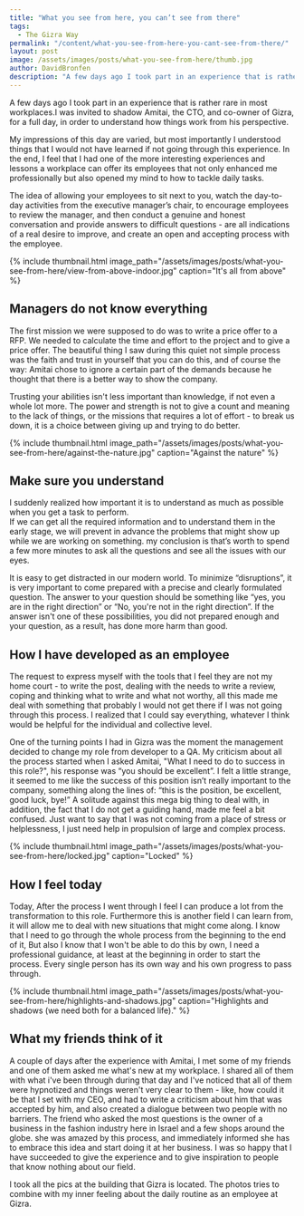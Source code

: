 ```yaml
---
title: "What you see from here, you can’t see from there"
tags:
  - The Gizra Way  
permalink: "/content/what-you-see-from-here-you-cant-see-from-there/"  
layout: post  
image: /assets/images/posts/what-you-see-from-here/thumb.jpg    
author: DavidBronfen  
description: "A few days ago I took part in an experience that is rather rare in most workplaces."
---
```


A few days ago I took part in an experience that is rather rare in most workplaces.I was invited to shadow Amitai, the CTO, and co-owner of Gizra, for a full day, in order to understand how things work from his perspective.

My impressions of this day are varied, but most importantly I understood things that I would not have learned if not going through this experience. In the end, I feel that I had one of the more interesting experiences and lessons a workplace can offer its employees that not only enhanced me professionally but also opened my mind to how to tackle daily tasks.

The idea of allowing your employees to sit next to you, watch the day-to-day activities from the executive manager’s chair, to encourage employees to review the manager, and then conduct a genuine and honest conversation and provide answers to difficult questions - are all indications of a real desire to improve, and create an open and accepting process with the employee.

{% include thumbnail.html  image_path="/assets/images/posts/what-you-see-from-here/view-from-above-indoor.jpg" caption="It's all from above" %}

## Managers do not know everything

The first mission we were supposed to do was to write a price offer to a RFP. We needed to calculate the time and effort to the project and to give a price offer. The beautiful thing I saw during this quiet not simple process was the faith and trust in yourself that you can do this, and of course the way: Amitai chose to ignore a certain part of the demands because he thought that there is a better way to show the company.

Trusting your abilities isn't less important than knowledge, if not even a whole lot more.
The power and strength is not to give a count and meaning to the lack of things, or the missions that requires a lot of effort - to break us down, it is a choice between giving up and trying to do better.

{% include thumbnail.html  image_path="/assets/images/posts/what-you-see-from-here/against-the-nature.jpg" caption="Against the nature" %}

## Make sure you understand

I suddenly realized how important it is to understand as much as possible when you get a task to perform.  
If we can get all the required information and to understand them in the early stage, we will prevent in advance the problems that might show up while we are working on something. my conclusion is that’s worth to spend a few more minutes to ask all the questions and see all the issues with our eyes.

It is easy to get distracted in our modern world. To minimize “disruptions”, it is very important to come prepared with a precise and clearly formulated question. The answer to your question should be something like “yes, you are in the right direction” or “No, you're not in the right direction”. If the answer isn't one of these possibilities, you did not prepared enough and your question, as a result, has done more harm than good.


## How I have developed as an employee

The request to express myself with the tools that I feel they are not my home court - to write the post, dealing with the needs to write a review, coping and thinking what to write and what not worthy, all this made me deal with something that probably I would not get there if I was not going through this process. I realized that I could say everything, whatever I think would be helpful for the individual and collective level.

One of the turning points I had in Gizra was the moment the management decided to change my role from developer to a QA.
My criticism about all the process started when I asked Amitai, "What I need to do to success in this role?", his response was “you should be excellent”.
I felt a little strange, it seemed to me like the success of this position isn’t really important to the company, something along the lines of: “this is the position, be excellent, good luck, bye!”
A solitude against this mega big thing to deal with, in addition, the fact that I do not get a guiding hand, made me feel a bit confused.
Just want to say that I was not coming from a place of stress or helplessness, I just need help in propulsion of large and complex process.

{% include thumbnail.html image_path="/assets/images/posts/what-you-see-from-here/locked.jpg" caption="Locked" %}

## How I feel today

Today, After the process I went through I feel I can produce a lot from the transformation to this role.
Furthermore this is another field I can learn from, it will allow me to deal with new situations that might come along.
I know that I need to go through the whole process from the beginning to the end of it,
But also I know that I won't be able to do this by own, I need a professional guidance, at least at the beginning in order to start the process.
Every single person has its own way and his own progress to pass through.

{% include thumbnail.html image_path="/assets/images/posts/what-you-see-from-here/highlights-and-shadows.jpg" caption="Highlights and shadows (we need both for a balanced life)." %}

## What my friends think of it

A couple of days after the experience with Amitai, I met some of my friends and one of them asked me what's new at my workplace.
I shared all of them with what i've been through during that day and I've noticed that all of them were hypnotized and things weren't very clear to them - like, how could it be that I set with my CEO, and had to write a criticism about him that was accepted by him, and also created a dialogue between two people with no barriers.
The friend who asked the most questions is the owner of a business in the fashion industry here in Israel and a few shops around the globe. she was amazed by this process, and immediately informed she has to embrace this idea and start doing it at her business. I was so happy that I have succeeded to give the experience and to give inspiration to people that know nothing about our field.

I took all the pics at the building that Gizra is located.
The photos tries to combine with my inner feeling about the daily routine as an employee at Gizra.
